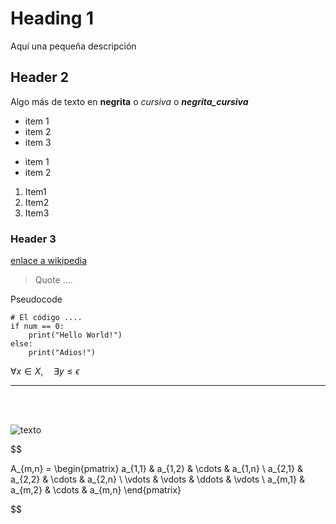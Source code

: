 # Heading 1
Aquí una pequeña descripción

## Header 2

Algo más de texto en **negrita** o *cursiva* o ***negrita_cursiva***

- item 1
- item 2
- item 3

* item 1
* item 2

1. Item1
2. Item2
3. Item3

### Header 3

[enlace a wikipedia](https://wikipedia.org)

> Quote ....

Pseudocode

```{python}
# El código ....
if num == 0:
    print("Hello World!")
else:
    print("Adios!")
```


$\forall x \in X, \quad \exists y \leq \epsilon$


***
</br>
</br>



![texto](https://djangostars.com/blog/wp-content/uploads/2021/04/Best-python-ide-and-code-editors-1.jpg)


$$

A_{m,n} = 
 \begin{pmatrix}
  a_{1,1} & a_{1,2} & \cdots & a_{1,n} \\
  a_{2,1} & a_{2,2} & \cdots & a_{2,n} \\
  \vdots  & \vdots  & \ddots & \vdots  \\
  a_{m,1} & a_{m,2} & \cdots & a_{m,n} 
 \end{pmatrix}


$$